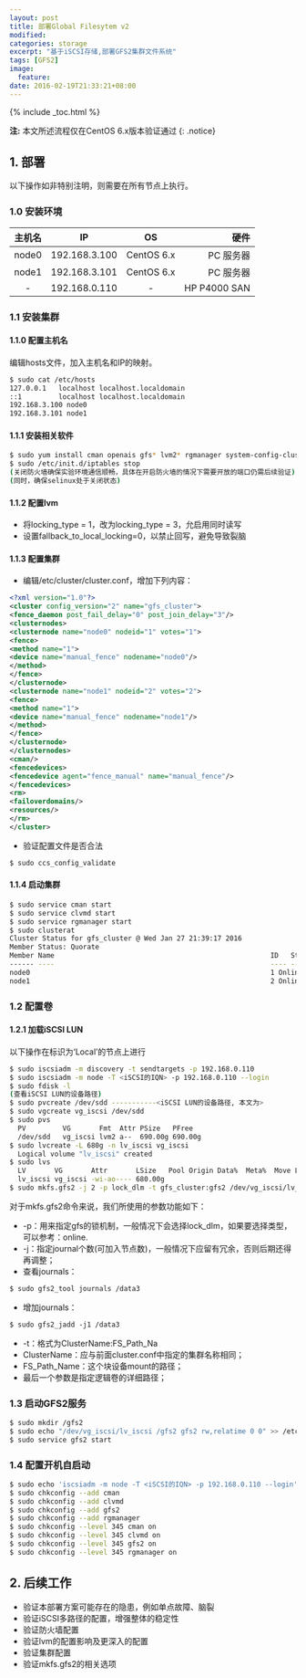 ```yaml
---
layout: post
title: 部署Global Filesytem v2
modified:
categories: storage
excerpt: "基于iSCSI存储,部署GFS2集群文件系统"
tags: [GFS2]
image:
  feature:
date: 2016-02-19T21:33:21+08:00
---
```


{% include _toc.html %}

**注:** 本文所述流程仅在CentOS 6.x版本验证通过
{: .notice}

## 1. 部署

以下操作如非特别注明，则需要在所有节点上执行。

### 1.0 安装环境

|  主机名  |      IP       |     OS     |      硬件      |
| :---: | :-----------: | :--------: | ----------: |
| node0 | 192.168.3.100 | CentOS 6.x |    PC 服务器    |
| node1 | 192.168.3.101 | CentOS 6.x |    PC 服务器    |
|   -   | 192.168.0.110 |     -      | HP P4000 SAN |

### 1.1 安装集群

#### 1.1.0 配置主机名

编辑hosts文件，加入主机名和IP的映射。

~~~ bash
$ sudo cat /etc/hosts
127.0.0.1   localhost localhost.localdomain
::1         localhost localhost.localdomain 
192.168.3.100 node0
192.168.3.101 node1
~~~

#### 1.1.1 安装相关软件

~~~ bash
$ sudo yum install cman openais gfs* lvm2* rgmanager system-config-cluster scsi-target-utils cluster-snmp
$ sudo /etc/init.d/iptables stop
(关闭防火墙确保实验环境通信顺畅，具体在开启防火墙的情况下需要开放的端口仍需后续验证)
(同时，确保selinux处于关闭状态)
~~~

#### 1.1.2 配置lvm

* 将locking_type = 1，改为locking_type = 3，允启用同时读写
* 设置fallback_to_local_locking=0，以禁止回写，避免导致裂脑

#### 1.1.3 配置集群

* 编辑/etc/cluster/cluster.conf，增加下列内容：
  
~~~ xml 
<?xml version="1.0"?>
<cluster config_version="2" name="gfs_cluster">
<fence_daemon post_fail_delay="0" post_join_delay="3"/>
<clusternodes>
<clusternode name="node0" nodeid="1" votes="1">
<fence>
<method name="1">
<device name="manual_fence" nodename="node0"/>
</method>
</fence>
</clusternode>
<clusternode name="node1" nodeid="2" votes="2">
<fence>
<method name="1">
<device name="manual_fence" nodename="node1"/>
</method>
</fence>
</clusternode>
</clusternodes>
<cman/>
<fencedevices>
<fencedevice agent="fence_manual" name="manual_fence"/>
</fencedevices>
<rm>
<failoverdomains/>
<resources/>
</rm>
</cluster>
~~~


* 验证配置文件是否合法
  
~~~ bash
$ sudo ccs_config_validate
~~~

#### 1.1.4 启动集群

~~~ bash
$ sudo service cman start
$ sudo service clvmd start
$ sudo service rgmanager start
$ sudo clusterat
Cluster Status for gfs_cluster @ Wed Jan 27 21:39:17 2016
Member Status: Quorate
Member Name                                                     ID   Status
------ ----                                                     ---- ------
node0                                                           1 Online, Local
node1                                                           2 Online
~~~

### 1.2 配置卷

#### 1.2.1 加载iSCSI LUN

以下操作在标识为‘Local’的节点上进行

~~~ bash
$ sudo iscsiadm -m discovery -t sendtargets -p 192.168.0.110
$ sudo iscsiadm -m node -T <iSCSI的IQN> -p 192.168.0.110 --login
$ sudo fdisk -l
(查看iSCSI LUN的设备路径)
$ sudo pvcreate /dev/sdd -----------<iSCSI LUN的设备路径, 本文为>
$ sudo vgcreate vg_iscsi /dev/sdd
$ sudo pvs
  PV         VG       Fmt  Attr PSize   PFree 
  /dev/sdd   vg_iscsi lvm2 a--  690.00g 690.00g
$ sudo lvcreate -L 680g -n lv_iscsi vg_iscsi
  Logical volume "lv_iscsi" created
$ sudo lvs
  LV       VG       Attr       LSize   Pool Origin Data%  Meta%  Move Log Cpy%Sync Convert
  lv_iscsi vg_iscsi -wi-ao---- 680.00g
$ sudo mkfs.gfs2 -j 2 -p lock_dlm -t gfs_cluster:gfs2 /dev/vg_iscsi/lv_iscsi
~~~

对于mkfs.gfs2命令来说，我们所使用的参数功能如下：

* -p：用来指定gfs的锁机制，一般情况下会选择lock_dlm，如果要选择类型，可以参考：online.
* -j：指定journal个数(可加入节点数)，一般情况下应留有冗余，否则后期还得再调整；
* 查看journals：

~~~ bash
$ sudo gfs2_tool journals /data3
~~~

* 增加journals：

~~~ bash
$ sudo gfs2_jadd -j1 /data3
~~~

* -t：格式为ClusterName:FS_Path_Na
* ClusterName：应与前面cluster.conf中指定的集群名称相同；
* FS_Path_Name：这个块设备mount的路径；
* 最后一个参数是指定逻辑卷的详细路径；

### 1.3 启动GFS2服务

~~~ bash
$ sudo mkdir /gfs2
$ sudo echo "/dev/vg_iscsi/lv_iscsi /gfs2 gfs2 rw,relatime 0 0" >> /etc/fstab
$ sudo service gfs2 start
~~~

### 1.4 配置开机自启动

~~~ bash
$ sudo echo 'iscsiadm -m node -T <iSCSI的IQN> -p 192.168.0.110 --login' >> /etc/rc.local
$ sudo chkconfig --add cman
$ sudo chkconfig --add clvmd
$ sudo chkconfig --add gfs2
$ sudo chkconfig --add rgmanager
$ sudo chkconfig --level 345 cman on
$ sudo chkconfig --level 345 clvmd on
$ sudo chkconfig --level 345 gfs2 on
$ sudo chkconfig --level 345 rgmanager on
~~~

## 2. 后续工作

* 验证本部署方案可能存在的隐患，例如单点故障、脑裂
* 验证iSCSI多路径的配置，增强整体的稳定性
* 验证防火墙配置
* 验证lvm的配置影响及更深入的配置
* 验证集群配置
* 验证mkfs.gfs2的相关选项
